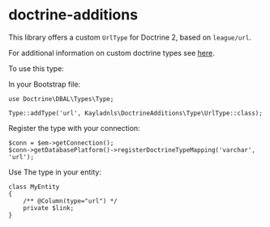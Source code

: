 # doctrine-additions

    
This library offers a custom `UrlType` for Doctrine 2, based on `league/url`. 

For additional information on custom doctrine types see [here](http://doctrine-orm.readthedocs.org/projects/doctrine-orm/en/latest/cookbook/custom-mapping-types.html). 

To use this type: 

In your Bootstrap file: 
```
use Doctrine\DBAL\Types\Type;

Type::addType('url', Kayladnls\DoctrineAdditions\Type\UrlType::class);
```

Register the type with your connection: 
```
$conn = $em->getConnection();
$conn->getDatabasePlatform()->registerDoctrineTypeMapping('varchar', 'url');
```
Use The type in your entity:

```
class MyEntity
{
    /** @Column(type="url") */
    private $link;
}
```

